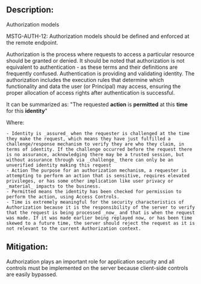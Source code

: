 ## Description:

Authorization models

MSTG-AUTH-12: Authorization models should be defined and enforced at the remote endpoint.

Authorization is the process where requests to access a particular resource should be granted or denied. It should be noted that authorization is not equivalent to authentication - as these terms and their definitions are frequently confused. Authentication is providing and validating identity. The authorization includes the execution rules that determine which functionality and data the user (or Principal) may access, ensuring the proper allocation of access rights after authentication is successful.

It can be summarized as:
	"The requested **action** is **permitted** at this **time** for this **identity**"

Where:

	- Identity is _assured_ when the requester is challenged at the time they make the request, which means they have just fulfilled a challenge/response mechanism to verify they are who they claim, in terms of identity. If the challenge occurred before the request there is no assurance, acknowledging there may be a trusted session, but without assurance through via _challenge_ there can only be an unverified identity making this request
	- Action The purpose for an authorization mechanism, a requester is attempting to perform an action that is sensitive, requires elevated privileges, or has some other implication like user privacy or _material_ impacts to the business.
	- Permitted means the identity has been checked for permission to perform the action, using Access Controls.
	- Time is extremely meaningful for the security characteristics of Authorization because it is the responsibility of the server to verify that the request is being processed _now_ and that is when the request was made. If it was made earlier being replayed now, or has been time skewed to a future time, the server should reject the request as it is not relevant to the current Authorization context.


## Mitigation:

Authorization plays an important role for application security and all controls must be implemented on the server because client-side controls are easily bypassed.
